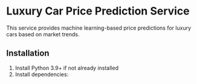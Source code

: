 # Luxury Car Price Prediction Service

This service provides machine learning-based price predictions for luxury cars based on market trends.

## Installation

1. Install Python 3.9+ if not already installed
2. Install dependencies:

